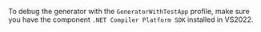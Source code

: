 To debug the generator with the `GeneratorWithTestApp` profile, make sure you have the component `.NET Compiler Platform SDK` installed in VS2022.
